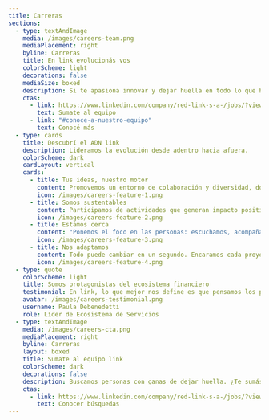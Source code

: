 ```yaml
---
title: Carreras
sections:
  - type: textAndImage
    media: /images/careers-team.png
    mediaPlacement: right
    byline: Carreras
    title: En link evolucionás vos
    colorScheme: light
    decorations: false
    mediaSize: boxed
    description: Si te apasiona innovar y dejar huella en todo lo que hacés, este es tu lugar. Sumate a un equipo en evolución.
    ctas:
      - link: https://www.linkedin.com/company/red-link-s-a-/jobs/?viewAsMember=true
        text: Sumate al equipo
      - link: "#conoce-a-nuestro-equipo"
        text: Conocé más
  - type: cards
    title: Descubrí el ADN link
    description: Lideramos la evolución desde adentro hacia afuera.
    colorScheme: dark
    cardLayout: vertical
    cards:
      - title: Tus ideas, nuestro motor
        content: Promovemos un entorno de colaboración y diversidad, donde diferentes puntos de vista impulsan y enriquecen cada proyecto, dentro y fuera de la empresa.
        icon: /images/careers-feature-1.png
      - title: Somos sustentables
        content: Participamos de actividades que generan impacto positivo en la comunidad y el ambiente. Fomentamos la inclusión financiera y cooperamos en proyectos sustentables y educativos.
        icon: /images/careers-feature-2.png
      - title: Estamos cerca
        content: "Ponemos el foco en las personas: escuchamos, acompañamos y resolvemos problemas en equipo. Nos enfrentamos a desafíos complejos y sabemos que en cada dificultad hay una oportunidad."
        icon: /images/careers-feature-3.png
      - title: Nos adaptamos
        content: Todo puede cambiar en un segundo. Encaramos cada proyecto con velocidad y flexibilidad. Nos desafiamos y nos mantenemos a la altura de las demandas del mercado.
        icon: /images/careers-feature-4.png
  - type: quote
    colorScheme: light
    title: Somos protagonistas del ecosistema financiero
    testimonial: En link, lo que mejor nos define es que pensamos los proyectos de punta a punta, teniendo en cuenta siempre la experiencia del usuario y entendiendo que la tecnología genera un gran impacto.
    avatar: /images/careers-testimonial.png
    username: Paula Debenedetti
    role: Líder de Ecosistema de Servicios
  - type: textAndImage
    media: /images/careers-cta.png
    mediaPlacement: right
    byline: Carreras
    layout: boxed
    title: Sumate al equipo link
    colorScheme: dark
    decorations: false
    description: Buscamos personas con ganas de dejar huella. ¿Te sumás?
    ctas:
      - link: https://www.linkedin.com/company/red-link-s-a-/jobs/?viewAsMember=true
        text: Conocer búsquedas
---
```

